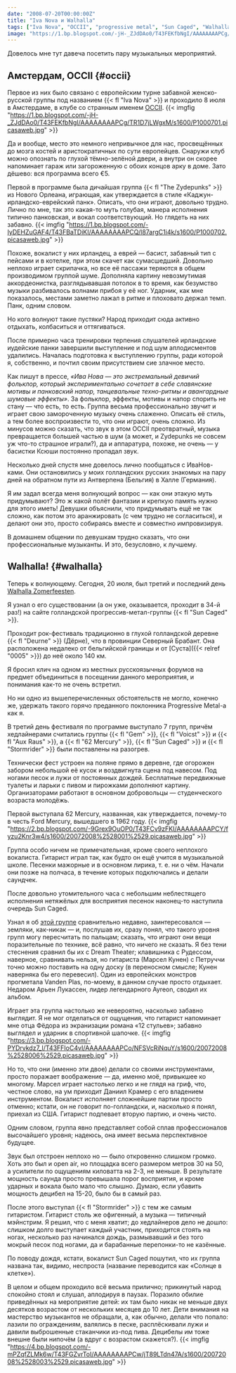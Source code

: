 ```yaml
---
date: "2008-07-20T00:00:00Z"
title: "Iva Nova и Walhalla"
tags: ["Iva Nova", "OCCII", "progressive metal", "Sun Caged", "Walhalla", "Амстердам", "музыка", "Нидерланды"]
image: "https://1.bp.blogspot.com/-jH-_ZJdDAo0/T43FEKfbNgI/AAAAAAAAPCg/TR1D7jLWgxM/s1600/P1000701.picasaweb.jpg"
---
```


Довелось мне тут давеча посетить пару музыкальных мероприятий.

## Амстердам, OCCII {#occii}

Первое из них было связано с европейским турне забавной женско-русской группы под названием {{< fl "Iva Nova" >}} и проходило 8 июля в Амстердаме, в клубе со странным именем [OCCII](http://www.occii.org/).
{{< imgfig "https://1.bp.blogspot.com/-jH-_ZJdDAo0/T43FEKfbNgI/AAAAAAAAPCg/TR1D7jLWgxM/s1600/P1000701.picasaweb.jpg" >}}

<!--more-->

Да и вообще, место это немного непривычное для нас, просвещённых до мозга костей и аристократичных по сути европейцев. Снаружи клуб можно опознать по глухой тёмно-зелёной двери, а внутри он скорее напоминает гараж или загороженную с обоих концов арку в доме. Зато дёшево: вся программа всего €5.

Первой в программе была дичайшая группа {{< fl "The Zydepunks" >}} из Нового Орлеана, играющая, как утверждается в стиле «Каджун-ирландско-еврейский панк». Описать, что они играют, довольно трудно. Лично по мне, так это какая-то муть голубая, манера исполнения типично панковская, и вокал соответствующий. Но глядеть на них забавно.
{{< imgfig "https://1.bp.blogspot.com/-IyDEHZuGAF4/T43FBaTDiKI/AAAAAAAAPCQ/l87argC1i4k/s1600/P1000702.picasaweb.jpg" >}}

Похоже, вокалист у них ирландец, а еврей — басист, забавный тип с пейсами и в котелке, при этом скачет как сумасшедший. Довольно неплохо играет скрипачка, но все её пассажи теряются в общем производимом группой шуме. Дополняла картину невозмутимая аккордеонистка, разглядывавшая потолок в то время, как безумство музыки разбивалось волнами прибоя у её ног. Ударник, как мне показалось, местами заметно лажал в ритме и плоховато держал темп. Панк, одним словом.

Но кого волнуют такие пустяки? Народ приходит сюда активно отдыхать, колбаситься и оттягиваться.

После примерно часа тренировки терпения слушателей ирландские иудейские панки завершили выступление и под шум аплодисментов удалились. Началась подготовка к выступлению группы, ради которой я, собственно, и почтил своим присутствием сие злачное место.

Как пишут в прессе, *«Ива Нова — это экстремальный девичий фольклор, который экспериментально сочетает в себе славянские мотивы и панковский напор, танцевальные техно-ритмы и авангардные шумовые эффекты»*. За фольклор, эффекты, мотивы и напор спорить не стану — что есть, то есть. Группа весьма профессионально звучит и играет свою замороченную музыку очень слаженно. Описать её стиль, а тем более воспроизвести то, что они играют, очень сложно. Из минусов можно сказать, что звук в этом OCCII преотвратный, музыка превращается большей частью в шум (а может, и Zydepunks не совсем уж что-то страшное играли?), да и аппаратура, похоже, не очень — у басистки Ксюши постоянно пропадал звук.

Несколько дней спустя мне довелось лично пообщаться с ИваНов-ками. Они остановились у моих голландских русских знакомых на пару дней на обратном пути из Антверпена (Бельгия) в Халле (Германия).

Я им задал всегда меня волнующий вопрос — как они этакую муть придумывают? Это ж какой полёт фантазии и крепкую память нужно для этого иметь! Девушки объяснили, что придумывать ещё не так сложно, как потом это аранжировать (с чем трудно не согласиться), и делают они это, просто собираясь вместе и совместно импровизируя.

В домашнем общении по девушкам трудно сказать, что они профессиональные музыканты. И это, безусловно, к лучшему.

## Walhalla! {#walhalla}

Теперь к волнующему. Сегодня, 20 июля, был третий и последний день [Walhalla Zomerfeesten](http://www.zomerfeesten-deurne.nl/).

Я узнал о его существовании (а он уже, оказывается, проходит в 34-й раз!) на сайте голландской прогрессив-метал-группы {{< fl "Sun Caged" >}}.

Проходит рок-фестиваль традиционно в глухой голландской деревне {{< fl "Deurne" >}} (Дёрне), что в провинции Северный Брабант. Она расположена недалеко от бельгийской границы и от [Суста]({{< relref "0005" >}}) до неё около 140 км.

Я бросил клич на одном из местных русскоязычных форумов на предмет объединиться в посещении данного мероприятия, и понимания как-то не очень встретил.

Но ни одно из вышеперечисленных обстоятельств не могло, конечно же, удержать такого горячо преданного поклонника Progressive Metal-а как я.

В третий день фестиваля по программе выступало 7 групп, причём хедлайнерами считались группы {{< fl "Gem" >}}, {{< fl "Voicst" >}} и {{< fl "Aux Raus" >}}, а {{< fl "62 Mercury" >}}, {{< fl "Sun Caged" >}} и {{< fl "Stormrider" >}} были поставлены на разогрев.

Технически фест устроен на поляне прямо в деревне, где огорожен забором небольшой её кусок и воздвигнута сцена под навесом. Под ногами песок и лужи от постоянных дождей. Бесплатные передвижные туалеты и ларьки с пивом и пирожками дополняют картину. Организаторами работают в основном добровольцы — студенческого возраста молодёжь.

Первой выступала 62 Mercury, названная, как утверждается, почему-то в честь Ford Mercury, вышедшего в 1962 году.
{{< imgfig "https://2.bp.blogspot.com/-9Grex9OuOP0/T43FCv9zFKI/AAAAAAAAPCY/fyzu2Knr3w4/s1600/20072008%2528001%2529.picasaweb.jpg" >}}

Группа особо ничем не примечательная, кроме своего неплохого вокалиста. Гитарист играл так, как будто он ещё учится в музыкальной школе. Песенки мажорные и в основном лирика, т.&nbsp;е. ни о чём. Начали они позже на полчаса, в течение которых подключались и делали саундчек.

После довольно утомительного часа с небольшим неблестящего исполнения нетяжёлых для восприятия песенок наконец-то наступила очередь Sun Caged.

Узнал я об [этой группе](http://www.suncaged.com/) сравнительно недавно, заинтересовался — земляки, как-никак — и, послушав их, сразу понял, что такого уровня групп могу пересчитать по пальцам; сказать, что играют они вещи поразительные по технике, всё равно, что ничего не сказать. Я без тени стеснения сравнил бы их с Dream Theater; клавишника с Рудессом, наверное, сравнивать нельзя, но гитариста (Марсел Кунен) с Петруччи точно можно поставить на одну доску (в переносном смысле; Кунен наверняка бы его перевесил). Один из европейских монстров прогметала Vanden Plas, по-моему, в данном случае просто отдыхает. Недаром Арьен Лукассен, лидер легендарного Ayreon, сводил их альбом.

Играет эта группа настолько же невероятно, насколько забавно выглядит. Я не мог отделаться от ощущения, что гитарист напоминает мне отца Фёдора из экранизации романа «12 стульев»; забавно выглядел и ударник в спортивной шапочке.
{{< imgfig "https://3.bp.blogspot.com/-PYDrvkdz7_I/T43FFIoC4vI/AAAAAAAAPCo/NFSVcRiNquY/s1600/20072008%2528006%2529.picasaweb.jpg" >}}

Но то, что они (именно эти двое) делали со своими инструментами, просто поражает воображение — да, именно моё, привыкшее ко многому. Марсел играет настолько легко и не глядя на гриф, что, честное слово, на ум приходит Даниил Крамер с его владением инструментом. Вокалист исполняет сложнейшие партии просто отменно; кстати, он не говорит по-голландски, и, насколько я понял, приехал из США. Гитарист подпевает вторую партию, и очень чисто.

Одним словом, группа явно представляет собой сплав профессионалов высочайшего уровня; надеюсь, она имеет весьма перспективное будущее.

Звук был отстроен неплохо но — было откровенно слишком громко. Хоть это был и open air, но площадка всего размером метров 30 на 50, а усилители по ощущениям киловатта на 2-3, не меньше. В результате мощность саунда просто превышала порог восприятия, и кроме ударных и вокала было мало что слышно. Думаю, если убавить мощность децибел на 15-20, было бы в самый раз.

После этого выступал {{< fl "Stormrider" >}} с тем же самым гитаристом. Гитарист столь же офигенный, а музыка — типичный мэйнстрим. Я решил, что с меня хватит; до хедлайнеров дело не дошло: слишком долго выступает каждый участник, приходится стоять на ногах, несколько раз начинался дождь, размывавший и без того мокрый песок под ногами, да и барабанные перепонки-то не казённые.

По поводу дождя, кстати, вокалист Sun Caged пошутил, что их группа названа так, видимо, неспроста (название переводится как «Солнце в клетке»).

В целом и общем проходило всё весьма прилично; прикинутый народ спокойно стоял и слушал, аплодируя в паузах. Поразило обилие приведённых на мероприятие детей: их там было никак не меньше двух десятков возрастом от нескольких месяцев до 10 лет. Дети внимания на мастерство музыкантов не обращали, а, как обычно, делали что попало: лазили по ограждениям, валялись в песке, расплёскивали лужи и давили выброшенные стаканчики из-под пива. Децибелы им тоже внешне были нипочём (а вдруг с возрастом скажется?).
{{< imgfig "https://4.bp.blogspot.com/-mPZqfZLMk6w/T43FGZvrToI/AAAAAAAAPCw/jT89LTdn47A/s1600/20072008%2528003%2529.picasaweb.jpg" >}}
